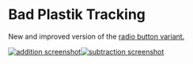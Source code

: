 # Bad Plastik Tracking
New and improved version of the [radio button variant.](https://github.com/jasylvia/Bad_Plastik_Tracking)

[![addition screenshot](http://i.imgur.com/4LsH2Sn.png)](http://i.imgur.com/SHxpBZW.png)[![subtraction screenshot](http://i.imgur.com/4LsH2Sn.png)](http://i.imgur.com/rhb3sqw.png)
